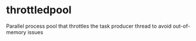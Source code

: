 # throttledpool
Parallel process pool that throttles the task producer thread to avoid out-of-memory issues
